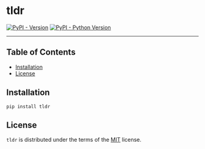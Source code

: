 # tldr

[![PyPI - Version](https://img.shields.io/pypi/v/tldr.svg)](https://pypi.org/project/tldr)
[![PyPI - Python Version](https://img.shields.io/pypi/pyversions/tldr.svg)](https://pypi.org/project/tldr)

-----

## Table of Contents

- [Installation](#installation)
- [License](#license)

## Installation

```console
pip install tldr
```

## License

`tldr` is distributed under the terms of the [MIT](https://spdx.org/licenses/MIT.html) license.
